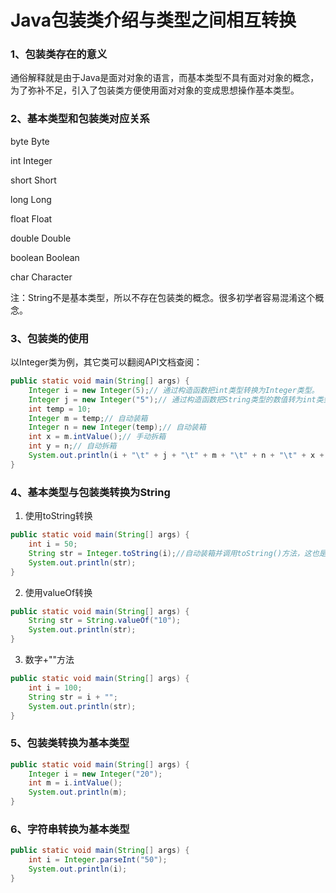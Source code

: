 # Java包装类介绍与类型之间相互转换

### 1、包装类存在的意义

通俗解释就是由于Java是面对对象的语言，而基本类型不具有面对对象的概念，为了弥补不足，引入了包装类方便使用面对对象的变成思想操作基本类型。

### 2、基本类型和包装类对应关系

byte	Byte

int		Integer

short	Short

long	Long

float	Float

double	Double

boolean	Boolean

char	Character

注：String不是基本类型，所以不存在包装类的概念。很多初学者容易混淆这个概念。

### 3、包装类的使用

以Integer类为例，其它类可以翻阅API文档查阅：

```java
public static void main(String[] args) {
    Integer i = new Integer(5);// 通过构造函数把int类型转换为Integer类型。
    Integer j = new Integer("5");// 通过构造函数把String类型的数值转为int类型后再转为Integer类型，如果String中不包含数值，则会出现异常。
    int temp = 10;
    Integer m = temp;// 自动装箱
    Integer n = new Integer(temp);// 自动装箱
    int x = m.intValue();// 手动拆箱
    int y = n;// 自动拆箱
    System.out.println(i + "\t" + j + "\t" + m + "\t" + n + "\t" + x + "\t" + y);
}
```

### 4、基本类型与包装类转换为String

1. 使用toString转换

```java
public static void main(String[] args) {
    int i = 50;
    String str = Integer.toString(i);//自动装箱并调用toString()方法，这也是将基本类型转换为包装类的好处。
    System.out.println(str);
}
```

2. 使用valueOf转换

```java
public static void main(String[] args) {
    String str = String.valueOf("10");
    System.out.println(str);
}
```

3. 数字+""方法

```java
public static void main(String[] args) {
    int i = 100;
    String str = i + "";
    System.out.println(str);
}
```

### 5、包装类转换为基本类型

```java
public static void main(String[] args) {
    Integer i = new Integer("20");
    int m = i.intValue();
    System.out.println(m);
}
```

### 6、字符串转换为基本类型

```java
public static void main(String[] args) {
    int i = Integer.parseInt("50");
    System.out.println(i);
}
```
